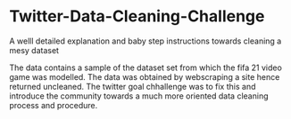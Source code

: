 # Twitter-Data-Cleaning-Challenge
A welll detailed explanation and baby step instructions towards cleaning a mesy dataset

The data contains a sample of the dataset set from which the fifa 21 video game was modelled.
The data was obtained by webscraping a site hence returned uncleaned.
The twitter goal chhallenge was to fix this and introduce the community towards a much more oriented data cleaning process and procedure.
